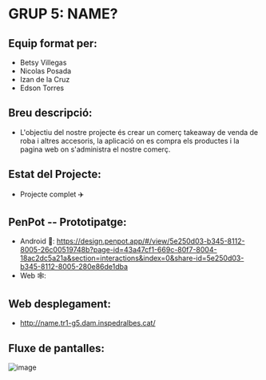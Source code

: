 # GRUP 5: NAME?

## Equip format per:
* Betsy Villegas
* Nicolas Posada
* Izan de la Cruz
* Edson Torres

## Breu descripció:
* L'objectiu del nostre projecte és crear un comerç takeaway de venda de roba i altres accesoris, la aplicació on es compra els productes i la pagina web on s'administra el nostre comerç.

## Estat del Projecte:
* Projecte complet ✈️

## PenPot -- Prototipatge:
* Android 🤖: https://design.penpot.app/#/view/5e250d03-b345-8112-8005-26c00519748b?page-id=43a47cf1-669c-80f7-8004-18ac2dc5a21a&section=interactions&index=0&share-id=5e250d03-b345-8112-8005-280e86de1dba 
* Web 🕸️:

## Web desplegament:
* http://name.tr1-g5.dam.inspedralbes.cat/ 

## Fluxe de pantalles:
![image](https://github.com/user-attachments/assets/9d1a71ed-49c0-4747-a0a2-01a354cde9ac)